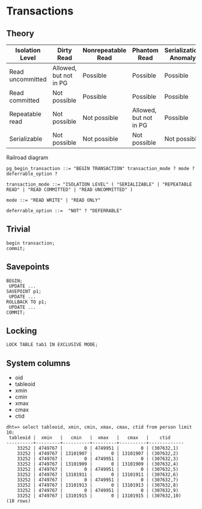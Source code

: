 # Transactions

## Theory

|Isolation Level | Dirty Read           | Nonrepeatable Read | Phantom Read           | Serialization Anomaly |
|----------------|----------------------|--------------------|------------------------|-----------------------|
|Read uncommitted|Allowed, but not in PG| Possible           | Possible               | Possible              |
|Read committed  |Not possible          | Possible           | Possible               | Possible              |
|Repeatable read |Not possible          | Not possible       | Allowed, but not in PG | Possible              |
|Serializable    |Not possible          | Not possible       | Not possible           | Not possible          |


Railroad diagram
```
pg_begin_transaction ::= "BEGIN TRANSACTION" transaction_mode ? mode ? deferrable_option ?

transaction_mode ::= "ISOLATION LEVEL" ( "SERIALIZABLE" | "REPEATABLE READ" | "READ COMMITTED" | "READ UNCOMMITTED" )

mode ::= "READ WRITE" | "READ ONLY" 

deferrable_option ::=  "NOT" ? "DEFERRABLE" 
```

## Trivial
```
begin transaction;
commit;
```

## Savepoints

```
BEGIN;
 UPDATE ...
SAVEPOINT p1;
 UPDATE ...
ROLLBACK TO p1;
 UPDATE ...
COMMIT;
```

## Locking

```
LOCK TABLE tab1 IN EXCLUSIVE MODE;
```

## System columns

* oid
* tableoid
* xmin
* cmin
* xmax
* cmax
* ctid

```
dht=> select tableoid, xmin, cmin, xmax, cmax, ctid from person limit 10;
 tableoid |  xmin   |   cmin   |  xmax   |   cmax   |    ctid     
----------+---------+----------+---------+----------+-------------
    33252 | 4749767 |        0 | 4749951 |        0 | (307632,1)
    33252 | 4749767 | 13101907 |       0 | 13101907 | (307632,2)
    33252 | 4749767 |        0 | 4749951 |        0 | (307632,3)
    33252 | 4749767 | 13101909 |       0 | 13101909 | (307632,4)
    33252 | 4749767 |        0 | 4749951 |        0 | (307632,5)
    33252 | 4749767 | 13101911 |       0 | 13101911 | (307632,6)
    33252 | 4749767 |        0 | 4749951 |        0 | (307632,7)
    33252 | 4749767 | 13101913 |       0 | 13101913 | (307632,8)
    33252 | 4749767 |        0 | 4749951 |        0 | (307632,9)
    33252 | 4749767 | 13101915 |       0 | 13101915 | (307632,10)
(10 rows)
```

